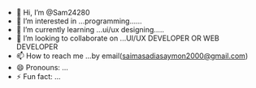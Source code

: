 - 👋 Hi, I’m @Sam24280
- 👀 I’m interested in ...programming......
- 🌱 I’m currently learning ...ui/ux designing.....
- 💞️ I’m looking to collaborate on ...UI/UX DEVELOPER OR WEB DEVELOPER
- 📫 How to reach me ...by email(saimasadiasaymon2000@gmail.com)
- 😄 Pronouns: ...
- ⚡ Fun fact: ...

<!---
Sam24280/Sam24280 is a ✨ special ✨ repository because its `README.md` (this file) appears on your GitHub profile.
You can click the Preview link to take a look at your changes.
--->
